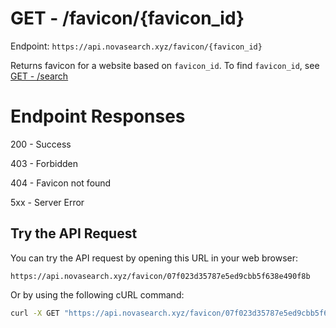 # GET - /favicon/{favicon_id}
Endpoint: `https://api.novasearch.xyz/favicon/{favicon_id}`

Returns favicon for a website based on `favicon_id`. To find `favicon_id`, see [GET - /search](/docs/search.md)

# Endpoint Responses
200 - Success

403 - Forbidden

404 - Favicon not found

5xx - Server Error

## Try the API Request

You can try the API request by opening this URL in your web browser:

```
https://api.novasearch.xyz/favicon/07f023d35787e5ed9cbb5f638e490f8b
```

Or by using the following cURL command:

```sh
curl -X GET "https://api.novasearch.xyz/favicon/07f023d35787e5ed9cbb5f638e490f8b"
```